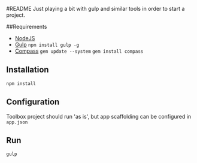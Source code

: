 #README
Just playing a bit with gulp and similar tools in order to start a project.


##Requirements
- [NodeJS](http://nodejs.org/)
- [Gulp](http://gulpjs.com/)
	`npm install gulp -g`
- [Compass](http://compass-style.org/)
	`gem update --system`
	`gem install compass`


## Installation
`npm install`

## Configuration
Toolbox project should run 'as is', but app scaffolding can be configured in `app.json`

## Run
`gulp`